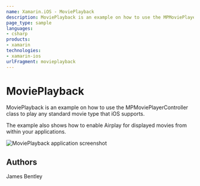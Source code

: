 ```yaml
---
name: Xamarin.iOS - MoviePlayback
description: MoviePlayback is an example on how to use the MPMoviePlayerController class to play any standard movie type that iOS supports. The example also...
page_type: sample
languages:
- csharp
products:
- xamarin
technologies:
- xamarin-ios
urlFragment: movieplayback
---
```

# MoviePlayback

MoviePlayback is an example on how to use the MPMoviePlayerController
class to play any standard movie type that iOS supports.

The example also shows how to enable Airplay for displayed movies from
within your applications.

![MoviePlayback application screenshot](Screenshots/01.png "MoviePlayback application screenshot")

## Authors

James Bentley
